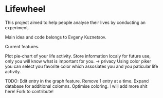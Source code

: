 # Lifewheel
This project aimed to help people analyse their lives by conducting an experiment.

Main idea and code belongs to Evgeny Kuznetsov.

Current features.

Plot pie-chart of your life activity.
Store information localy for future use, only you will know what is important for you. -> privacy
Using color piker you can select you favorite color which assosiates you and you paticular life activity.

TODO:
Edit entry in the graph feature.
Remove 1 entry at a time.
Expand database for additional colomns.
Optimise coloring.
I will add more shit here!
Fork to contribute!
